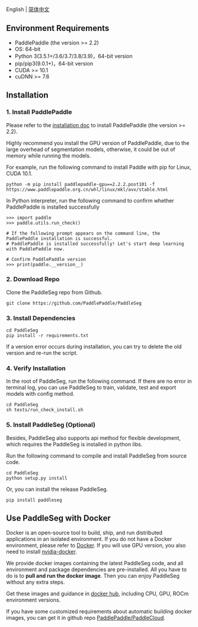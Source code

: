 English | [简体中文](install_cn.md)


## Environment Requirements

- PaddlePaddle (the version >= 2.2)
- OS: 64-bit
- Python 3(3.5.1+/3.6/3.7/3.8/3.9)，64-bit version
- pip/pip3(9.0.1+)，64-bit version
- CUDA >= 10.1
- cuDNN >= 7.6

## Installation

### 1. Install PaddlePaddle

Please refer to the [installation doc](https://www.paddlepaddle.org.cn/en/install/quick?docurl=/documentation/docs/en/install/pip/linux-pip_en.html) to install PaddlePaddle (the version >= 2.2).

Highly recommend you install the GPU version of PaddlePaddle, due to the large overhead of segmentation models, otherwise, it could be out of memory while running the models.

For example, run the following command to install Paddle with pip for Linux, CUDA 10.1.

```
python -m pip install paddlepaddle-gpu==2.2.2.post101 -f https://www.paddlepaddle.org.cn/whl/linux/mkl/avx/stable.html
```


In Python interpreter, run the following command to confirm whether PaddlePaddle is installed successfully

```
>>> import paddle
>>> paddle.utils.run_check()

# If the following prompt appears on the command line, the PaddlePaddle installation is successful.
# PaddlePaddle is installed successfully! Let's start deep learning with PaddlePaddle now.

# Confirm PaddlePaddle version
>>> print(paddle.__version__)

```

### 2. Download Repo

Clone the PaddleSeg repo from Github.

```
git clone https://github.com/PaddlePaddle/PaddleSeg
```

### 3. Install Dependencies

```
cd PaddleSeg
pip install -r requirements.txt
```

If a version error occurs during installation, you can try to delete the old version and re-run the script.
### 4. Verify Installation

In the root of PaddleSeg, run the following command. If there are no error in terminal log, you can use PaddleSeg to train, validate, test and export models with config method.

```
cd PaddleSeg
sh tests/run_check_install.sh
```

### 5. Install PaddleSeg (Optional)

Besides, PaddleSeg also supports api method for flexible development, which requires the PaddleSeg is installed in python libs.

Run the following command to compile and install PaddleSeg from source code.

```
cd PaddleSeg
python setup.py install
```

Or, you can install the release PaddleSeg.
```
pip install paddleseg
```

## Use PaddleSeg with Docker

Docker is an open-source tool to build, ship, and run distributed applications in an isolated environment. If you  do not have a Docker environment, please refer to [Docker](https://www.docker.com/). If you will use GPU version, you also need to install [nvidia-docker](https://github.com/NVIDIA/nvidia-docker).

We provide docker images containing the latest PaddleSeg code, and all environment and package dependencies are pre-installed. All you have to do is to **pull and run the docker image**. Then you can enjoy PaddleSeg without any extra steps.

Get these images and guidance in [docker hub](https://hub.docker.com/repository/docker/paddlecloud/paddleseg), including CPU, GPU, ROCm environment versions.

If you have some customized requirements about automatic building docker images, you can get it in github repo [PaddlePaddle/PaddleCloud](https://github.com/PaddlePaddle/PaddleCloud/tree/main/tekton).
